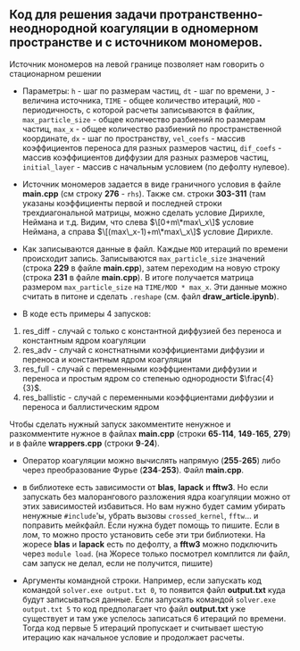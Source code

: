## Код для решения задачи протранственно-неоднородной коагуляции в одномерном пространстве и с источником мономеров.

Источник мономеров на левой границе позволяет нам говорить о стационарном решении

* Параметры:
`h` - шаг по размерам частиц, 
`dt` - шаг по времени, 
`J` - величина источника, 
`TIME` - общее количество итераций, 
`MOD` - периодичность, с которой расчеты записываются в файлик, 
`max_particle_size` - общее количество разбиений по размерам частиц, 
`max_x` - общее количество разбиений по пространственной координате, 
`dx` - шаг по пространству, 
`vel_coefs` - массив коэффициентов переноса для разных размеров частиц, 
`dif_coefs` - массив коэффициентов диффузии для разных размеров частиц, 
`initial_layer` - массив с начальным условием (по дефолту нулевое).

* Источник мономеров задается в виде граничного условия в файле __main.cpp__ (см строку **276** - `rhs`). Также см. строки **303-311** (там указаны коэффициенты первой и последней строки трехдиагональной матрицы, можно сделать условие Дирихле, Неймана и т.д. Видим, что слева $\[0+m\*max\_x\]$ условие Неймана, а справа $\[(max\_x-1)+m\*max\_x\]$ условие Дирихле.

* Как записываются данные в файл. Каждые `MOD` итераций по времени происходит запись. Записываются `max_particle_size` значений (строка **229** в файле __main.cpp__), затем переходим на новую строку (строка **231** в файле __main.cpp__). В итоге получается матрица размером `max_particle_size` на `TIME/MOD * max_x`. Эти данные можно считать в питоне и сделать `.reshape` (см. файл __draw_article.ipynb__).

* В коде есть примеры 4 запусков:
1. res_diff - случай с только с константной диффузией без переноса и константным ядром коагуляции
2. res_adv - случай с констнатными коэффициентами диффузии и переноса и константным ядром коагуляции
3. res_full - случай с переменными коэффциентами диффузии и переноса и простым ядром со степенью однородности $\frac{4}{3}$.
4. res_ballistic - случай с переменными коэффциентами диффузии и переноса и баллистическим ядром

Чтобы сделать нужный запуск закомментите ненужное и разкомментите нужное в файлах __main.cpp__ (строки **65**-**114**, **149**-**165**, **279**) и в файле __wrappers.cpp__ (строки **9**-**24**).

* Оператор коагуляции можно вычислять напрямую (**255**-**265**) либо через преобразование Фурье (**234**-**253**). Файл __main.cpp__.

* в библиотеке есть зависимости от __blas__, __lapack__ и __fftw3__. Но если запускать без малорангового разложения ядра коагуляции можно от этих зависимостей избавиться. Но вам нужно будет самим убирать ненужные `#include`'ы, убрать вызовы `crossed_kernel`, `fftw`... и поправить мейкфайл. Если нужна будет помощь то пишите. Если в лом, то можно просто установить себе эти три библиотеки. На жоресе __blas__ и __lapack__ есть по дефолту, а __fftw3__ можно подключить через `module load`. (на Жоресе только посмотрел комплится ли файл, сам запуск не делал, если не получится, пишите)

* Аргументы командной строки. Например, если запускать код командой `solver.exe output.txt 0`, то появится файл __output.txt__ куда будут записываться данные. Если запускать командой `solver.exe output.txt 5` то код предполагает что файл __output.txt__ уже существует и там уже успелось записаться 6 итераций по времени. Тогда код первые 5 итераций пропускает и считывает шестую итерацию как начальное условие и продолжает расчеты.
